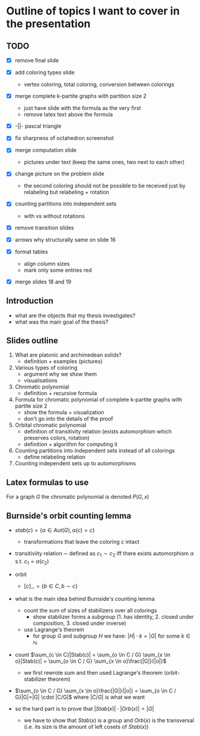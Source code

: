 # Outline of topics I want to cover in the presentation

## TODO

- [x] remove final slide
- [x] add coloring types slide
  - vertex coloring, total coloring, conversion between colorings
- [x] merge complete k-partite graphs with partition size 2
  - just have slide with the formula as the very first
  - remove latex text above the formula
- [x] -||- pascal triangle
- [x] fix sharpness of octahedron screenshot
- [x] merge computation slide
  - pictures under text (keep the same ones, two next to each other)
- [x] change picture on the problem slide
  - the second coloring should not be possible to be received just by relabeling but relabeling + rotation
- [x] counting partitions into independent sets
  - with vs without rotations
- [x] remove transition slides

- [x] arrows why structurally same on slide 16
- [x] format tables
  - align column sizes
  - mark only some entries red
- [x] merge slides 18 and 19

## Introduction

- what are the objects that my thesis investigates?
- what was the main goal of the thesis?

## Slides outline

1. What are platonic and archimedean solids?
   - definition + examples (pictures)
2. Various types of coloring
   - argument why we show them
   - visualisations
3. Chromatic polynomial
   -  definition + recursive formula
4. Formula for chromatic polynomial of complete k-partite graphs with partite size 2
   - show the formula + visualization
   - don't go into the details of the proof
5. Orbital chromatic polynomial
   - definition of transitivity relation (exists automorphism which preserves colors, rotation)
   - definition + algorithm for computing it
6. Counting partitions into independent sets instead of all colorings
   - define relabeling relation
7. Counting independent sets up to automorphisms

## Latex formulas to use

For a graph $G$ the chromatic polynomial is denoted $P(G,x)$

## Burnside's orbit counting lemma

- $stab(c) = \{ \alpha \in Aut(G) , \alpha(c) = c\}$
  - transformations that leave the coloring $c$ intact

- transitiviity relation $\sim$ defined as $c_1 \sim c_2$ iff there exists automorphism $\alpha$ s.t. $c_1 = \alpha(c_2)$

- orbit
  - $[c]_\sim = \{b \in C, b \sim c\}$

- what is the main idea behind Burnside's counting lemma
  - count the sum of sizes of stabilizers over all colorings
    - show stabilizer forms a subgroup (1. has identity, 2. closed under composition, 3. closed under inverse)
  - use Lagrange's theorem
    - for group $G$ and subgroup $H$ we have: $|H| \cdot k = |G|$ for some $k \in \mathbb{N}$

- count $\sum_{c \in C}|Stab(c)| = \sum_{o \in C / G} \sum_{x \in o}|Stab(c)| = \sum_{o \in C / G} \sum_{x \in o}\frac{|G|}{|o|}$
  - we first rewrote sum and then used Lagrange's theorem (orbit-stabilizer theorem)
- $\sum_{o \in C / G} \sum_{x \in o}\frac{|G|}{|o|} = \sum_{o \in C / G}|G|=|G| \cdot |C/G|$ where $|C/G|$ is what we want

- so the hard part is to prove that $|Stab(x)| \cdot |Orb(x)| = |G|$
  - we have to show that $Stab(x)$ is a group and $Orb(x)$ is the transversal (i.e. its size is the amount of left cosets of $Stab(x)$)